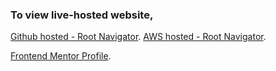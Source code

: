 ### To view live-hosted website,
[Github hosted - Root Navigator](https://puppetdart.github.io/frontmentor_designs/).
[AWS hosted - Root Navigator](http://54.159.201.160/).

[Frontend Mentor Profile](https://www.frontendmentor.io/profile/PuppetDart).
